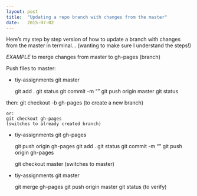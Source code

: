 ```yaml
---
layout: post
title:  "Updating a repo branch with changes from the master"
date:   2015-07-02
---
```


Here’s my step by step version of how to update a branch with changes from the master in terminal… 
(wanting to make sure I understand the steps!)

*EXAMPLE*
to merge changes from master to gh-pages (branch)

Push files to master:

* tiy-assignments git master 

	git add .
	git status
	git commit -m “”
	git push origin master
	git status

then:
	git checkout -b gh-pages
	(to create a new branch)

	or:
	git checkout gh-pages  
	(switches to already created branch)

* tiy-assignments git gh-pages

	git push origin gh-pages
	git add .
	git status
	git commit -m “”
	git push origin gh-pages

	git checkout master (switches to master)

* tiy-assignments git master  

	git merge gh-pages
	git push origin master
	git status (to verify)

